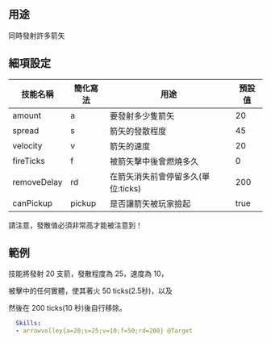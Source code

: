 ## 用途

同時發射許多箭矢


## 細項設定
| 技能名稱 | 簡化寫法| 用途 | 預設值 |
|-------------|---------|------------------------------------------------------------|---------|
| amount  | a   | 要發射多少隻箭矢 | 20  |
| spread  | s   | 箭矢的發散程度 | 45  |
| velocity| v   | 箭矢的速度| 20  |
| fireTicks   | f   | 被箭矢擊中後會燃燒多久   | 0   |
| removeDelay | rd  | 在箭矢消失前會停留多久(單位:ticks) | 200 |
| canPickup   | pickup  | 是否讓箭矢被玩家撿起 | true|
  
請注意，發散值必須非常高才能被注意到！

## 範例

技能將發射 20 支箭，發散程度為 25，速度為 10，

被擊中的任何實體，使其著火 50 ticks(2.5秒)，以及

然後在 200 ticks(10 秒)後自行移除。
```yaml
  Skills:
  - arrowvolley{a=20;s=25;v=10;f=50;rd=200} @Target
```